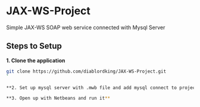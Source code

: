 # JAX-WS-Project

Simple JAX-WS SOAP web service connected with Mysql Server

## Steps to Setup

**1. Clone the application**

```bash
git clone https://github.com/diablordking/JAX-WS-Project.git
`

**2. Set up mysql server with .mwb file and add mysql connect to project**

**3. Open up with Netbeans and run it**
